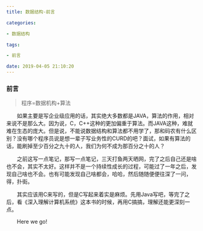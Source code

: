 ```yaml
---
title: 数据结构-前言

categories: 

- 数据结构

tags: 

- 前言

date: 2019-04-05 21:10:20
---
```




### 前言

>  程序=数据机构+算法

&emsp;&emsp;如果主要是写企业级应用的话，其实绝大多数都是JAVA，算法的作用，相对来说不是那么大。因为说，C，C++这种的更加偏重于算法。而JAVA这种，难就难在生态的庞大。但是说，不能说数据结构和算法都不用学了，那和码农有什么区别？没有哪个程序员说是想一辈子写业务性的CURD的吧？面试，如果有算法的话，能刷掉至少百分之九十的人，我们为何不成为那百分之十的人？

&emsp;&emsp;之前这写一点笔记，那写一点笔记，三天打鱼两天晒网，完了之后自己还是啥也不会，其实不太好。这样并不是一个持续性成长的过程，可能过了一年之后，发现自己啥也不会。也有可能发现自己啥都会，哈哈，然后随随便便往深了一问，得，扑街。

&emsp;&emsp;其实应该用C来写的，但是C写起来着实是麻烦。先用Java写吧，等完了之后，看《深入理解计算机系统》这本书的时候，再用C搞搞，理解还能更深刻一点。

&emsp;&emsp;Here we go!